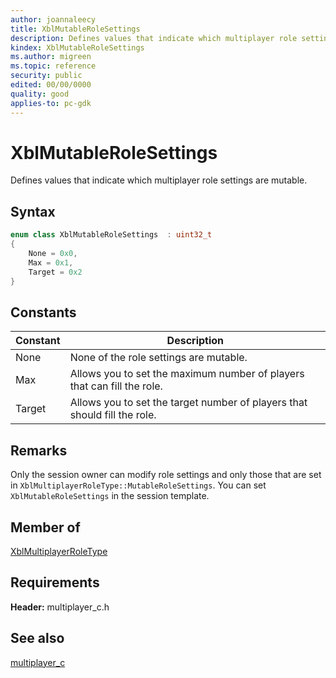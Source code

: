 ```yaml
---
author: joannaleecy
title: XblMutableRoleSettings
description: Defines values that indicate which multiplayer role settings are mutable.
kindex: XblMutableRoleSettings
ms.author: migreen
ms.topic: reference
security: public
edited: 00/00/0000
quality: good
applies-to: pc-gdk
---
```


# XblMutableRoleSettings  

Defines values that indicate which multiplayer role settings are mutable.    

## Syntax  
  
```cpp
enum class XblMutableRoleSettings  : uint32_t  
{  
    None = 0x0,  
    Max = 0x1,  
    Target = 0x2  
}  
```  
  
## Constants  
  
| Constant | Description |
| --- | --- |
| None | None of the role settings are mutable. |  
| Max | Allows you to set the maximum number of players that can fill the role. |  
| Target | Allows you to set the target number of players that should fill the role. |  
  
## Remarks  
  
Only the session owner can modify role settings and only those that are set in `XblMultiplayerRoleType::MutableRoleSettings`. You can set `XblMutableRoleSettings` in the session template.
  
## Member of
  
[XblMultiplayerRoleType](../structs/xblmultiplayerroletype.md)
  
## Requirements  
  
**Header:** multiplayer_c.h
  
## See also  
[multiplayer_c](../multiplayer_c_members.md)  
  
  